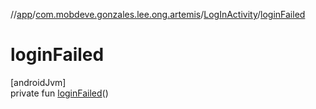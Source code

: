 //[app](../../../index.md)/[com.mobdeve.gonzales.lee.ong.artemis](../index.md)/[LogInActivity](index.md)/[loginFailed](login-failed.md)

# loginFailed

[androidJvm]\
private fun [loginFailed](login-failed.md)()

